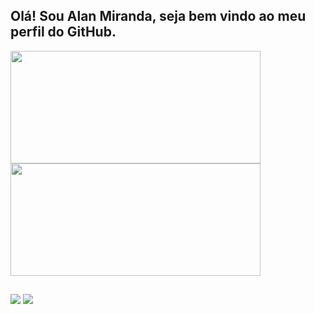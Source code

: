 ## Olá! Sou Alan Miranda, seja bem vindo ao meu perfil do GitHub.

<div>
  <a href="https://github.com/AlAnNuB">
    <img height="180" width="400" src="https://github-readme-stats.vercel.app/api?username=AlAnNuB&show_icons=true&theme=github_dark&include_all_commits=true&count_private=true" height="180"/>
    <img height="180" width="400" src="https://github-readme-stats.vercel.app/api/top-langs/?username=AlAnNuB&layout=compact&langs_count=7&theme=github_dark" height="180"/>
</div>

  ##
 

<div>  
  <a href="https://www.linkedin.com/in/alanmirandasilva" target="_blank"><img src="https://img.shields.io/badge/-LinkedIn-%230077B5?style=for-the-badge&logo=linkedin&logoColor=white" target="_blank"></a> 
  <a href = "mailto:alannub6@gmail.com"><img src="https://img.shields.io/badge/-Gmail-%23333?style=for-the-badge&logo=gmail&logoColor=white" target="_blank"></a>

  
</div>
  
